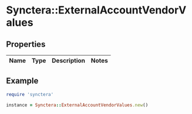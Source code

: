 # Synctera::ExternalAccountVendorValues

## Properties

| Name | Type | Description | Notes |
| ---- | ---- | ----------- | ----- |

## Example

```ruby
require 'synctera'

instance = Synctera::ExternalAccountVendorValues.new()
```


